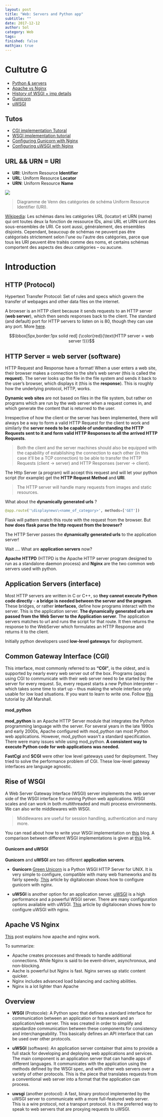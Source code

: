 ```yaml
---
layout: post
title: "Web: Servers and Python app"
subtitle: ""
date: 2017-12-12
author: Sol
category: Web
tags: 
finished: false
mathjax: true
---
```


# Cultutre G

* [Python & servers](https://www.airpair.com/python/posts/python-servers)
* [Apache vs Nginx](https://www.digitalocean.com/community/tutorials/apache-vs-nginx-practical-considerations)
* [History of WSGI + imp details](https://www.digitalocean.com/community/tutorials/a-comparison-of-web-servers-for-python-based-web-applications)
* [Gunicorn](http://gunicorn-docs.readthedocs.io/en/latest/)
* [uWSGI](https://uwsgi-docs.readthedocs.io/en/latest/)


## Tutos

* [CGI implementation Tutoral](http://www.jmarshall.com/easy/cgi/)
* [WSGI implementation tutorial](http://lucumr.pocoo.org/2007/5/21/getting-started-with-wsgi/)
* [Configuring Gunicorn with Nginx](https://www.digitalocean.com/community/tutorials/how-to-deploy-python-wsgi-apps-using-gunicorn-http-server-behind-nginx)
* [Configuring uWSGI with Nginx](https://www.digitalocean.com/community/tutorials/how-to-deploy-python-wsgi-applications-using-uwsgi-web-server-with-nginx)

## URL && URN = URI

* **URI**: Uniform Resource **Identifier**
* **URL**: Uniform Resource **Locator**
* **URN**: Uniform Resource **Name**

![](https://upload.wikimedia.org/wikipedia/commons/thumb/d/dd/URI_Venn_Diagram.png/270px-URI_Venn_Diagram.png)
>Diagramme de Venn des catégories de schéma Uniform Resource Identifier (URI). 

[Wikipedia](https://fr.wikipedia.org/wiki/Uniform_Resource_Identifier): Les schémas dans les catégories URL (locator) et URN (name) qui ont toutes deux la fonction de ressource IDs, ainsi URL et URN sont des sous-ensembles de URI. Ce sont aussi, généralement, des ensembles disjoints. Cependant, beaucoup de schémas ne peuvent pas être catégorisés strictement selon l'une ou l'autre des catégories, parce que tous les URI peuvent être traités comme des noms, et certains schémas comportent des aspects des deux catégories – ou aucune.

# Introduction


## HTTP (Protocol)
Hypertext Transfer Protocol: Set of rules and specs which govern the transfer of webpages and other data files on the internet.

A browser is an HTTP client because it sends requests to an HTTP server (**web server**), which then sends responses back to the client. The standard (and default) port for HTTP servers to listen on is 80, though they can use any port. More [here](http://geekexplains.blogspot.ch/2008/06/whats-http-explain-http-request-and.html).


$$\bbox[5px,border:1px solid red] {\color{red}{\text{HTTP server = web server !}}}$$


## HTTP Server = web server (software)
HTTP Request and Response have a format! When a user enters a web site, their browser makes a connection to the site’s web server (this is called the **request**). The server looks up the file in the file system and sends it back to the user’s browser, which displays it (this is the **response**). This is roughly how the underlying protocol, HTTP, works.

**Dynamic web sites** are not based on files in the file system, but rather on programs which are run by the web server when a request comes in, and which generate the content that is returned to the user. 

Irrespective of how the client or the server has been implemented, there will always be a way to form a valid HTTP Request for the client to work and similarly the **server needs to be capable of understanding the HTTP Requests sent to it and form valid HTTP Responses to all the arrived HTTP Requests**. 

>Both the client and the server machines should also be equipped with the capability of establishing the connection to each other (in this case it'll be a TCP connection) to be able to transfer the HTTP Requests (client -> server) and HTTP Responses (server -> client).

The Http Server (a program) will accept this request and will let your python script (for example) get the **HTTP Request Method** and **URI**. 

>The HTTP server will handle many requests from images and static resources. 

What about the **dynamically generated urls** ?

```py
@app.route('\displaynews\<name_of_category>', methods=['GET'])
```

Flask will pattern match this route with the request from the browser. But **how does flask parse the http request from the browser?** 

The HTTP Server passes the **dynamically generated urls** to the application server! 

Wait .... What are **application servers** now?


**Apache HTTPD** (HTTPD is the Apache HTTP server program designed to run as a standalone daemon process) and **Nginx** are the two common web servers used with python.


## Application Servers (interface)
Most HTTP servers are written in C or C++, so **they cannot execute Python code directly** - **a bridge is needed between the server and the program**. These bridges, or rather **interfaces**, define how programs interact with the server. This is the application server. **The dynamically generated urls are passed from the Web Server to the Application server**. The application servers matches to url and runs the script for that route. It then returns the response to the WebServer which formulates an HTTP Response and returns it to the client.

Initially python developers used **low-level gateways** for deployment.

## Common Gateway Interface (CGI)
This interface, most commonly referred to as **“CGI”**, is the oldest, and is supported by nearly every web server out of the box. Programs (apps) using CGI to communicate with their web server need to be started by the server for every request. So, every request starts a new Python interpreter – which takes some time to start up – thus making the whole interface only usable for low load situations.
If you want to learn to write one. Follow [this](http://www.jmarshall.com/easy/cgi/) tutorial by JM Marshall.

#### mod_python 
**mod\_python** is an Apache HTTP Server module that integrates the Python programming language with the server. For several years in the late 1990s and early 2000s, Apache configured with mod\_python ran most Python web applications. However, mod\_python wasn't a standard specification. There were many issues while using mod_python. **A consistent way to execute Python code for web applications was needed.**

**FastCgi** and **SCGI** were other low level gateways used for deployment. They tried to solve the performance problem of CGI.
These low-level gateway interfaces are language agnostic.

## Rise of WSGI 
A Web Server Gateway Interface (WSGI) server implements the web server side of the WSGI interface for running Python web applications. WSGI scales and can work in both multithreaded and multi process environments. We can also write middlewares with WSGI. 

>Middlewares are useful for session handling, authentication and many more.

You can read about how to write your WSGI implementation on [this](http://lucumr.pocoo.org/2007/5/21/getting-started-with-wsgi/) blog. A comparison between different WSGI implementations is given at [this](https://www.digitalocean.com/community/tutorials/a-comparison-of-web-servers-for-python-based-web-applications) link.


#### Gunicorn and uWSGI 
**Gunicorn** and **uWSGI** are two different **application servers**.

* **Gunicorn** [Green Unicorn](http://gunicorn-docs.readthedocs.io/en/latest/) is a Python WSGI HTTP Server for UNIX. It is very simple to configure, compatible with many web frameworks and its fairly speedy. [This](https://www.digitalocean.com/community/tutorials/how-to-deploy-python-wsgi-apps-using-gunicorn-http-server-behind-nginx) article by digitalocean shows how to configure gunicorn with nginx.


* **uWSGI** is another option for an application server. [uWSGI](https://uwsgi-docs.readthedocs.io/en/latest/) is a high performance and a powerful WSGI server. There are many configuration options available with uWSGI. [This](https://www.digitalocean.com/community/tutorials/how-to-deploy-python-wsgi-applications-using-uwsgi-web-server-with-nginx) article by digitalocean shows how to configure uWSGI with nginx.

## Apache VS Nginx
[This](https://anturis.com/blog/nginx-vs-apache/) post explains how apache and nginx work.


To summarize:

* Apache creates processes and threads to handle additional connections. While Nginx is said to be event-driven, asynchronous, and non-blocking.
* Aache is powerful but Nginx is fast. Nginx serves up static content quicker.
* Nginx includes advanced load balancing and caching abilities.
* Nginx is a lot lighter than Apache

## Overview

* **WSGI** (Protocole): A Python spec that defines a standard interface for communication between an application or framework and an application/web server. This was created in order to simplify and standardize communication between these components for consistency and interchangeability. This basically defines an API interface that can be used over other protocols.

* **uWSGI** (software): An application server container that aims to provide a full stack for developing and deploying web applications and services. The main component is an application server that can handle apps of different languages. It communicates with the application using the methods defined by the WSGI spec, and with other web servers over a variety of other protocols. This is the piece that translates requests from a conventional web server into a format that the application can process.

* **uwsgi** (another protocol): A fast, binary protocol implemented by the uWSGI server to communicate with a more full-featured web server. This is a wire protocol, not a transport protocol. It is the preferred way to speak to web servers that are proxying requests to uWSGI.